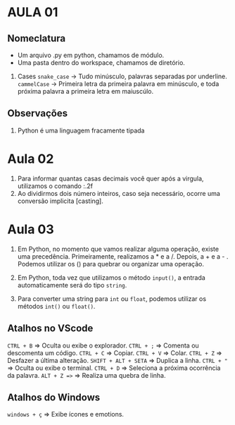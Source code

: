 # AULA 01

## Nomeclatura
- Um arquivo .py em python, chamamos de módulo.
- Uma pasta dentro do workspace, chamamos de diretório.

1. Cases
``snake_case`` -> Tudo minúsculo, palavras separadas por underline.
``cammelCase`` -> Primeira letra da primeira palavra em minúsculo, e toda próxima palavra a primeira letra em maiuscúlo.

## Observações
1. Python é uma linguagem fracamente tipada


# Aula 02

1. Para informar quantas casas decimais você quer após a virgula, utilizamos o comando :.2f
2. Ao dividirmos dois número inteiros, caso seja necessário, ocorre uma conversão implicita [casting].

# Aula 03
1. Em Python, no momento que vamos realizar alguma operação, existe uma precedência.
 Primeiramente, realizamos a * e a /.
 Depois, a + e a - .
Podemos utilizar os () para quebrar ou organizar uma operação.

2. Em Python, toda vez que utilizamos o método `input()`, a entrada automaticamente será do tipo `string`.

3. Para converter uma string para `int` ou `float`, podemos utilizar os métodos 
`int()` ou `float()`.


## Atalhos no VScode
``CTRL + B`` => Oculta ou exibe o explorador.
``CTRL + ;`` => Comenta ou descomenta um código.
``CTRL + C`` => Copiar.
``CTRL + V`` => Colar.
``CTRL + Z`` => Desfazer a última alteração.
``SHIFT + ALT + SETA`` => Duplica a linha.
``CTRL + " `` => Oculta ou exibe o terminal.
``CTRL + D`` => Seleciona a próxima ocorrência da palavra.
``ALT + Z =>`` => Realiza uma quebra de linha. 

## Atalhos do Windows
`windows + ç` => Exibe ícones e emotions.

